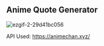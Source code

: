 ## Anime Quote Generator

![ezgif-2-29d41bc056](https://github.com/AdefelaFakorode/AnimeQuoteGen/assets/102834064/41c25d5d-f213-47c5-9610-ee8519ee1eba)

API Used: https://animechan.xyz/
